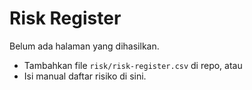 # Risk Register

Belum ada halaman yang dihasilkan.
- Tambahkan file `risk/risk-register.csv` di repo, atau
- Isi manual daftar risiko di sini.
